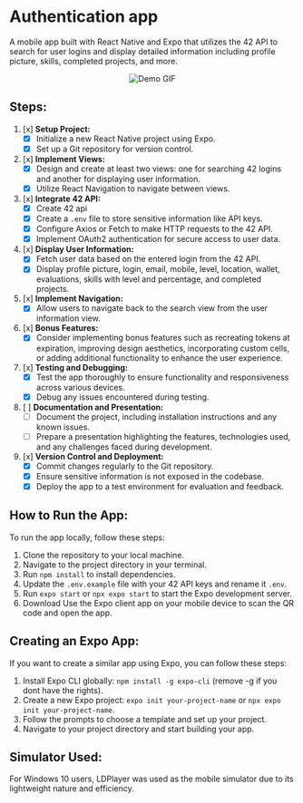 # Authentication app

A mobile app built with React Native and Expo that utilizes the 42 API to search for user logins and display detailed information including profile picture, skills, completed projects, and more.

<div style="text-align:center">
  <img src="https://i.ibb.co/DtmhFsD/ezgif-6-b1e30b9427.gif" alt="Demo GIF" />
</div>

## Steps:

1. [x] **Setup Project:**
   - [x] Initialize a new React Native project using Expo.
   - [x] Set up a Git repository for version control.

2. [x] **Implement Views:**
   - [x] Design and create at least two views: one for searching 42 logins and another for displaying user information.
   - [x] Utilize React Navigation to navigate between views.

3. [x] **Integrate 42 API:**
   - [x] Create 42 api
   - [x] Create a `.env` file to store sensitive information like API keys.
   - [x] Configure Axios or Fetch to make HTTP requests to the 42 API.
   - [x] Implement OAuth2 authentication for secure access to user data.

4. [x] **Display User Information:**
   - [x] Fetch user data based on the entered login from the 42 API.
   - [x] Display profile picture, login, email, mobile, level, location, wallet, evaluations, skills with level and percentage, and completed projects.

5. [x] **Implement Navigation:**
   - [x] Allow users to navigate back to the search view from the user information view.

6. [x] **Bonus Features:**
   - [x] Consider implementing bonus features such as recreating tokens at expiration, improving design aesthetics, incorporating custom cells, or adding additional functionality to enhance the user experience.

7. [x] **Testing and Debugging:**
   - [x] Test the app thoroughly to ensure functionality and responsiveness across various devices.
   - [x] Debug any issues encountered during testing.

8. [ ] **Documentation and Presentation:**
   - [ ] Document the project, including installation instructions and any known issues.
   - [ ] Prepare a presentation highlighting the features, technologies used, and any challenges faced during development.

9. [x] **Version Control and Deployment:**
    - [x] Commit changes regularly to the Git repository.
    - [x] Ensure sensitive information is not exposed in the codebase.
    - [x] Deploy the app to a test environment for evaluation and feedback.

## How to Run the App:

To run the app locally, follow these steps:

1. Clone the repository to your local machine.
2. Navigate to the project directory in your terminal.
3. Run `npm install` to install dependencies.
4. Update the `.env.example` file with your 42 API keys and rename it `.env`.
5. Run `expo start` or `npx expo start` to start the Expo development server.
6. Download Use the Expo client app on your mobile device to scan the QR code and open the app.

## Creating an Expo App:

If you want to create a similar app using Expo, you can follow these steps:

1. Install Expo CLI globally: `npm install -g expo-cli` (remove -g if you dont have the rights).
2. Create a new Expo project: `expo init your-project-name` or `npx expo init your-project-name`.
3. Follow the prompts to choose a template and set up your project.
4. Navigate to your project directory and start building your app.

## Simulator Used:

For Windows 10 users, LDPlayer was used as the mobile simulator due to its lightweight nature and efficiency.

